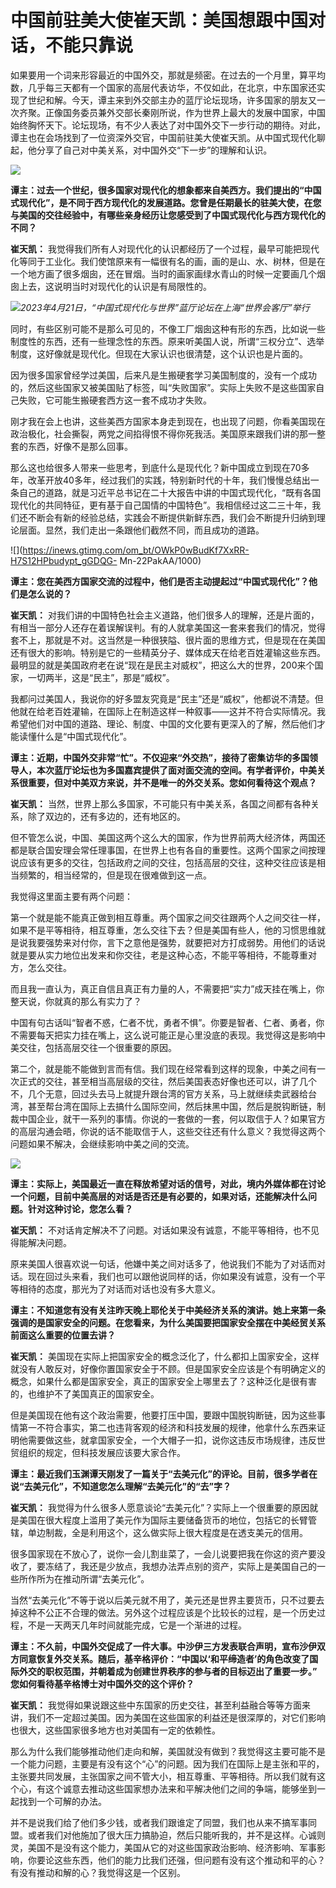 # 中国前驻美大使崔天凯：美国想跟中国对话，不能只靠说

​如果要用一个词来形容最近的中国外交，那就是频密。在过去的一个月里，算平均数，几乎每三天都有一个国家的高层代表访华，不仅如此，在北京，中东国家还实现了世纪和解。今天，谭主来到外交部主办的蓝厅论坛现场，许多国家的朋友又一次齐聚。正像国务委员兼外交部长秦刚所说，作为世界上最大的发展中国家，中国始终胸怀天下。论坛现场，有不少人表达了对中国外交下一步行动的期待。对此，谭主也在会场找到了一位资深外交官，中国前驻美大使崔天凯。从中国式现代化聊起，他分享了自己对中美关系，对中国外交“下一步”的理解和认识。

![](https://inews.gtimg.com/om_bt/GiRf4uaU1E3aG6pmqYjCAFgs5ADW34HrvA602ZPLHtJMIAA/0)

**谭主：过去一个世纪，很多国家对现代化的想象都来自美西方。我们提出的“中国式现代化”，是不同于西方现代化的发展道路。您曾是任期最长的驻美大使，在您与美国的交往经验中，有哪些亲身经历让您感受到了中国式现代化与西方现代化的不同？**

**崔天凯：**
我觉得我们所有人对现代化的认识都经历了一个过程，最早可能把现代化等同于工业化。我们使馆原来有一幅很有名的画，画的是山、水、树林，但是在一个地方画了很多烟囱，还在冒烟。当时的画家画绿水青山的时候一定要画几个烟囱上去，这说明当时对现代化的认识是有局限性的。

![](https://inews.gtimg.com/om_bt/OiQKLHLZaJeGcZIiI6BZmtoQIEROhlRSNg6fEDXVb2ut8AA/1000)_2023年4月21日，“中国式现代化与世界”蓝厅论坛在上海“世界会客厅”举行_

同时，有些区别可能不是那么可见的，不像工厂烟囱这种有形的东西，比如说一些制度性的东西，还有一些理念性的东西。原来听美国人说，所谓“三权分立”、选举制度，这好像就是现代化。但现在大家认识也很清楚，这个认识也是片面的。

因为很多国家曾经学过美国，后来凡是生搬硬套学习美国制度的，没有一个成功的，然后这些国家又被美国贴了标签，叫“失败国家”。实际上失败不是这些国家自己失败，它可能生搬硬套西方这一套不成功才失败。

刚才我在会上也讲，这些美西方国家本身走到现在，也出现了问题，你看美国现在政治极化，社会撕裂，两党之间掐得恨不得你死我活。美国原来跟我们讲的那一整套的东西，好像不是那么回事。

那么这也给很多人带来一些思考，到底什么是现代化？新中国成立到现在70多年，改革开放40多年，经过我们的实践，特别新时代的十年，我们慢慢总结出一条自己的道路，就是习近平总书记在二十大报告中讲的中国式现代化，“既有各国现代化的共同特征，更有基于自己国情的中国特色”。我相信经过这二三十年，我们还不断会有新的经验总结，实践会不断提供新鲜东西，我们会不断提升归纳到理论层面。显然，我们走出一条跟他们截然不同，而且成功的道路。

![](https://inews.gtimg.com/om_bt/OWkP0wBudKf7XxRR-H7S12HPbudypt_gGDQG-
Mn-22PakAA/1000)

**谭主：您在美西方国家交流的过程中，他们是否主动提起过“中国式现代化”？他们是怎么说的？**

**崔天凯：**
对我们讲的中国特色社会主义道路，他们很多人的理解，还是片面的，有相当一部分人还存在着误解误判。有的人就拿美国这一套来套我们的情况，觉得套不上，那就是不对。这当然是一种很狭隘、很片面的思维方式，但是现在在美国还有很大的影响。特别是它的一些精英分子、媒体成天在给老百姓灌输这些东西。最明显的就是美国政府老在说“现在是民主对威权”，把这么大的世界，200来个国家，一切两半，这是“民主”，那是“威权”。

我都问过美国人，我说你的好多盟友究竟是“民主”还是“威权”，他都说不清楚。但他就在给老百姓灌输，在国际上在制造这样一种叙事——这并不符合实际情况。我希望他们对中国的道路、理论、制度、中国的文化要有更深入的了解，然后他们才能读懂什么是“中国式现代化”。‍‍

**谭主：近期，中国外交非常“忙”。不仅迎来“外交热”，接待了密集访华的多国领导人，本次蓝厅论坛也为多国嘉宾提供了面对面交流的空间。有学者评价，中美关系很重要，但对中美双方来说，并不是唯一的外交关系。您如何看待这个观点？**

**崔天凯：** 当然，世界上那么多国家，不可能只有中美关系，各国之间都有各种关系，除了双边的，还有多边的，还有地区的。

但不管怎么说，中国、美国这两个这么大的国家，作为世界前两大经济体，两国还都是联合国安理会常任理事国，在世界上也有各自的重要性。这两个国家之间按理说应该有更多的交往，包括政府之间的交往，包括高层的交往，这种交往应该是相当频繁的，相当经常的，但是现在很难做到这一点。

我觉得这里面主要有两个问题：

第一个就是能不能真正做到相互尊重。两个国家之间交往跟两个人之间交往一样，如果不是平等相待，相互尊重，怎么交往下去？但是美国有些人，他的习惯思维就是说我要强势来对付你，言下之意他是强势，就要把对方打成弱势。用他们的话说就是要从实力地位出发来和你交往，老是这种心态，不能平等相待，不能尊重对方，怎么交往。

而且我一直认为，真正自信且真正有力量的人，不需要把“实力”成天挂在嘴上，你整天说，你就真的那么有实力了？

中国有句古话叫“智者不惑，仁者不忧，勇者不惧”。你要是智者、仁者、勇者，你不需要每天把实力挂在嘴上，这么说可能正是心里没底的表现。我觉得这是影响中美交往，包括高层交往一个很重要的原因。

第二个，就是能不能做到言而有信。我们现在经常看到这样的现象，中美之间有一次正式的交往，甚至相当高层级的交往，然后美国表态好像也还可以，讲了几个不，几个无意，回过头去马上就提升跟台湾的官方关系，马上就继续卖武器给台湾，甚至帮台湾在国际上去搞什么国际空间，然后抹黑中国，然后是脱钩断链，制裁中国企业，就干一系列的事情。你说的一套做的一套，何以取信于人？如果官方的高层沟通会晤，你说的话不能取信于人，这些交往还有什么意义？我觉得这两个问题如果不解决，会继续影响中美之间的交流。

![](https://inews.gtimg.com/om_bt/Gk4mMptHmfbP0clS13ZcDIzGh75UMkkelm5VVTfX42zLkAA/0)

**谭主：实际上，美国最近一直在释放希望对话的信号，对此，境内外媒体都在讨论一个问题，目前中美高层的对话是否还是有必要的，如果对话，还能解决什么问题。针对这种讨论，您怎么看？**

**崔天凯：** 不对话肯定解决不了问题。对话如果没有诚意，不能平等相待，也不见得能解决问题。

原来美国人很喜欢说一句话，他嫌中美之间对话多了，他说我们不能为了对话而对话。现在回过头来看，我们也可以跟他说同样的话，你如果没有诚意，没有一个平等相待的态度，那光为了对话而对话也没有多大意义。

**谭主：不知道您有没有关注昨天晚上耶伦关于中美经济关系的演讲。她上来第一条强调的是国家安全的问题。在您看来，为什么美国要把国家安全摆在中美经贸关系前面这么重要的位置去讲？**

**崔天凯：**
美国现在实际上把国家安全的概念泛化了，什么都扣上国家安全，这样就没有人敢反对，好像你置国家安全于不顾。但是国家安全应该是个有明确定义的概念，如果什么都是国家安全，真正的国家安全上哪里去了？这种泛化是很有害的，也维护不了美国真正的国家安全。

但是美国现在他有这个政治需要，他要打压中国，要跟中国脱钩断链，因为这些事情第一不符合事实，第二也违背客观的经济和科技发展的规律，他拿什么东西来证明他需要做这些，就拿国家安全，一个大帽子一扣，说你这违反市场规律，违反世贸组织的规定，但科技发展应该要大家合作。

**谭主：最近我们玉渊谭天刚发了一篇关于“去美元化”的评论。目前，很多学者在说“去美元化”，不知道您怎么理解“去美元化”的“去”字？**

**崔天凯：**
我觉得为什么很多人愿意谈论“去美元化”？实际上一个很重要的原因就是美国在很大程度上滥用了美元作为国际主要储备货币的地位，包括它的长臂管辖，单边制裁，全是利用这个，这么做实际上很大程度是在透支美元的信用。

很多国家现在不放心了，说你一会儿割韭菜了，一会儿说要把我在你这的资产要没收了，要冻结了，我还是少放点，我想办法弄点别的资产，实际上是美国自己的一些所作所为在推动所谓“去美元化”。

当然“去美元化”不等于说以后美元就不用了，美元还是世界主要货币，只不过要去掉这种不公正不合理的做法。另外这个过程应该是个比较长的过程，是一个历史过程，不是一天两天几年时间就能完成，它是一个渐进的过程。

**谭主：不久前，中国外交促成了一件大事。中沙伊三方发表联合声明，宣布沙伊双方同意恢复外交关系。随后，基辛格评价：“中国以‘和平缔造者’的角色改变了国际外交的职权范围，并朝着成为创建世界秩序的参与者的目标迈出了重要一步。”
您如何看待基辛格博士对中国外交的这个评价？**

**崔天凯：**
我觉得如果说跟这些中东国家的历史交往，甚至利益融合等等方面来讲，我们不一定超过美国。因为美国在这些国家的利益还是很深厚的，对它们影响也很大，这些国家很多地方也对美国有一定的依赖性。

那么为什么我们能够推动他们走向和解，美国就没有做到？我觉得这主要可能不是一个能力问题，主要是有没有这个“心”的问题。因为我们在国际上是主张和平的，主张要共同发展，主张国家之间不管大小，相互尊重、平等相待。所以我们就有这个心，有这个诚意去推动这些国家想办法来和平解决他们之间的争端，能够坐到一起找到一个可解的办法。

并不是说我们给了他们多少钱，或者我们跟谁定了同盟，我们也从来不搞军事同盟。或者我们对他施加了很大压力搞胁迫，然后只能听我的，并不是这样。心诚则灵，美国不是没有这个能力，美国从它的对这些国家政治影响、经济影响、军事影响，你要论这些东西，他们的能力比我们还强，但问题有没有这个推动和平的心？有没有推动和解的心？我觉得这是一个区别。

